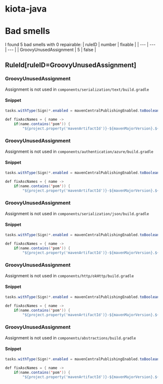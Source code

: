 # kiota-java 
 
# Bad smells
I found 5 bad smells with 0 repairable:
| ruleID | number | fixable |
| --- | --- | --- |
| GroovyUnusedAssignment | 5 | false |
## RuleId[ruleID=GroovyUnusedAssignment]
### GroovyUnusedAssignment
Assignment is not used
in `components/serialization/text/build.gradle`
#### Snippet
```java
tasks.withType(Sign)*.enabled = mavenCentralPublishingEnabled.toBoolean()

def fixAscNames = { name -> 
    if(name.contains('pom')) {
        "${project.property('mavenArtifactId')}-${mavenMajorVersion}.${mavenMinorVersion}.${mavenPatchVersion}.pom.asc"
```

### GroovyUnusedAssignment
Assignment is not used
in `components/authentication/azure/build.gradle`
#### Snippet
```java
tasks.withType(Sign)*.enabled = mavenCentralPublishingEnabled.toBoolean()

def fixAscNames = { name -> 
    if(name.contains('pom')) {
        "${project.property('mavenArtifactId')}-${mavenMajorVersion}.${mavenMinorVersion}.${mavenPatchVersion}.pom.asc"
```

### GroovyUnusedAssignment
Assignment is not used
in `components/serialization/json/build.gradle`
#### Snippet
```java
tasks.withType(Sign)*.enabled = mavenCentralPublishingEnabled.toBoolean()

def fixAscNames = { name -> 
    if(name.contains('pom')) {
        "${project.property('mavenArtifactId')}-${mavenMajorVersion}.${mavenMinorVersion}.${mavenPatchVersion}.pom.asc"
```

### GroovyUnusedAssignment
Assignment is not used
in `components/http/okHttp/build.gradle`
#### Snippet
```java
tasks.withType(Sign)*.enabled = mavenCentralPublishingEnabled.toBoolean()

def fixAscNames = { name -> 
    if(name.contains('pom')) {
        "${project.property('mavenArtifactId')}-${mavenMajorVersion}.${mavenMinorVersion}.${mavenPatchVersion}.pom.asc"
```

### GroovyUnusedAssignment
Assignment is not used
in `components/abstractions/build.gradle`
#### Snippet
```java
tasks.withType(Sign)*.enabled = mavenCentralPublishingEnabled.toBoolean()

def fixAscNames = { name -> 
    if(name.contains('pom')) {
        "${project.property('mavenArtifactId')}-${mavenMajorVersion}.${mavenMinorVersion}.${mavenPatchVersion}.pom.asc"
```

